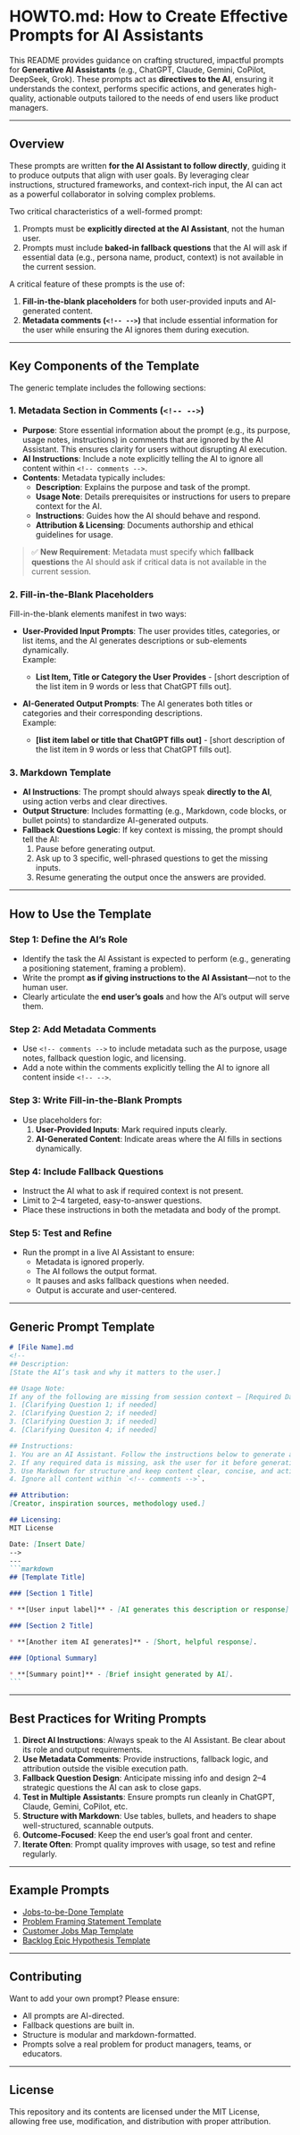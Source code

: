 # HOWTO.md: How to Create Effective Prompts for AI Assistants

This README provides guidance on crafting structured, impactful prompts for **Generative AI Assistants** (e.g., ChatGPT, Claude, Gemini, CoPilot, DeepSeek, Grok). These prompts act as **directives to the AI**, ensuring it understands the context, performs specific actions, and generates high-quality, actionable outputs tailored to the needs of end users like product managers.

---

## **Overview**

These prompts are written **for the AI Assistant to follow directly**, guiding it to produce outputs that align with user goals. By leveraging clear instructions, structured frameworks, and context-rich input, the AI can act as a powerful collaborator in solving complex problems.

Two critical characteristics of a well-formed prompt:
1. Prompts must be **explicitly directed at the AI Assistant**, not the human user.
2. Prompts must include **baked-in fallback questions** that the AI will ask if essential data (e.g., persona name, product, context) is not available in the current session.

A critical feature of these prompts is the use of:
1. **Fill-in-the-blank placeholders** for both user-provided inputs and AI-generated content.
2. **Metadata comments (`<!-- -->`)** that include essential information for the user while ensuring the AI ignores them during execution.

---

## **Key Components of the Template**

The generic template includes the following sections:

### **1. Metadata Section in Comments (`<!-- -->`)**
- **Purpose**: Store essential information about the prompt (e.g., its purpose, usage notes, instructions) in comments that are ignored by the AI Assistant. This ensures clarity for users without disrupting AI execution.
- **AI Instructions**: Include a note explicitly telling the AI to ignore all content within `<!-- comments -->`.
- **Contents**: Metadata typically includes:
  - **Description**: Explains the purpose and task of the prompt.
  - **Usage Note**: Details prerequisites or instructions for users to prepare context for the AI.
  - **Instructions**: Guides how the AI should behave and respond.
  - **Attribution & Licensing**: Documents authorship and ethical guidelines for usage.

> ✅ **New Requirement**: Metadata must specify which **fallback questions** the AI should ask if critical data is not available in the current session.

### **2. Fill-in-the-Blank Placeholders**
Fill-in-the-blank elements manifest in two ways:
- **User-Provided Input Prompts**: The user provides titles, categories, or list items, and the AI generates descriptions or sub-elements dynamically.  
  Example:  
  * **List Item, Title or Category the User Provides** - [short description of the list item in 9 words or less that ChatGPT fills out].

- **AI-Generated Output Prompts**: The AI generates both titles or categories and their corresponding descriptions.  
  Example:  
  * **[list item label or title that ChatGPT fills out]** - [short description of the list item in 9 words or less that ChatGPT fills out].

### **3. Markdown Template**
- **AI Instructions**: The prompt should always speak **directly to the AI**, using action verbs and clear directives.
- **Output Structure**: Includes formatting (e.g., Markdown, code blocks, or bullet points) to standardize AI-generated outputs.
- **Fallback Questions Logic**: If key context is missing, the prompt should tell the AI:
  1. Pause before generating output.
  2. Ask up to 3 specific, well-phrased questions to get the missing inputs.
  3. Resume generating the output once the answers are provided.

---

## **How to Use the Template**

### **Step 1: Define the AI’s Role**
- Identify the task the AI Assistant is expected to perform (e.g., generating a positioning statement, framing a problem).
- Write the prompt **as if giving instructions to the AI Assistant**—not to the human user.
- Clearly articulate the **end user’s goals** and how the AI’s output will serve them.

### **Step 2: Add Metadata Comments**
- Use `<!-- comments -->` to include metadata such as the purpose, usage notes, fallback question logic, and licensing.
- Add a note within the comments explicitly telling the AI to ignore all content inside `<!-- -->`.

### **Step 3: Write Fill-in-the-Blank Prompts**
- Use placeholders for:
  1. **User-Provided Inputs**: Mark required inputs clearly.
  2. **AI-Generated Content**: Indicate areas where the AI fills in sections dynamically.

### **Step 4: Include Fallback Questions**
- Instruct the AI what to ask if required context is not present.
- Limit to 2–4 targeted, easy-to-answer questions.
- Place these instructions in both the metadata and body of the prompt.

### **Step 5: Test and Refine**
- Run the prompt in a live AI Assistant to ensure:
  - Metadata is ignored properly.
  - The AI follows the output format.
  - It pauses and asks fallback questions when needed.
  - Output is accurate and user-centered.

---

## **Generic Prompt Template**

~~~markdown
# [File Name].md
<!-- 
## Description:
[State the AI’s task and why it matters to the user.]

## Usage Note:
If any of the following are missing from session context — [Required Data A], [Required Data B], [Required Data C] — the AI must pause and ask the user:
1. [Clarifying Question 1; if needed]
2. [Clarifying Question 2; if needed]
3. [Clarifying Question 3; if needed]
4. [Clarifying Quesiton 4; if needed]

## Instructions:
1. You are an AI Assistant. Follow the instructions below to generate a high-quality output.
2. If any required data is missing, ask the user for it before generating output.
3. Use Markdown for structure and keep content clear, concise, and actionable.
4. Ignore all content within `<!-- comments -->`.

## Attribution:
[Creator, inspiration sources, methodology used.]

## Licensing:
MIT License

Date: [Insert Date]
-->
---
```markdown
## [Template Title]

### [Section 1 Title]

* **[User input label]** - [AI generates this description or response].

### [Section 2 Title]

* **[Another item AI generates]** - [Short, helpful response].

### [Optional Summary]

* **[Summary point]** - [Brief insight generated by AI].
```
~~~

---

## **Best Practices for Writing Prompts**

1. **Direct AI Instructions**: Always speak to the AI Assistant. Be clear about its role and output requirements.
2. **Use Metadata Comments**: Provide instructions, fallback logic, and attribution outside the visible execution path.
3. **Fallback Question Design**: Anticipate missing info and design 2–4 strategic questions the AI can ask to close gaps.
4. **Test in Multiple Assistants**: Ensure prompts run cleanly in ChatGPT, Claude, Gemini, CoPilot, etc.
5. **Structure with Markdown**: Use tables, bullets, and headers to shape well-structured, scannable outputs.
6. **Outcome-Focused**: Keep the end user’s goal front and center.
7. **Iterate Often**: Prompt quality improves with usage, so test and refine regularly.

---

## **Example Prompts**

- [Jobs-to-be-Done Template](jobs-to-be-done.md)
- [Problem Framing Statement Template](framing-the-problem-statement.md)
- [Customer Jobs Map Template](customer-jobs-map.md)
- [Backlog Epic Hypothesis Template](backlog-epic-hypothesis.md)

---

## **Contributing**

Want to add your own prompt? Please ensure:
- All prompts are AI-directed.
- Fallback questions are built in.
- Structure is modular and markdown-formatted.
- Prompts solve a real problem for product managers, teams, or educators.

---

## **License**

This repository and its contents are licensed under the MIT License, allowing free use, modification, and distribution with proper attribution.
